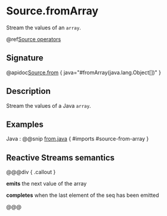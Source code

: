 # Source.fromArray

Stream the values of an `array`.

@ref[Source operators](../index.md#source-operators)

## Signature

@apidoc[Source.from](Source$) { java="#fromArray(java.lang.Object[])" }

## Description

Stream the values of a Java `array`. 

## Examples

Java
:  @@snip [from.java](/docs/src/test/java/jdocs/stream/operators/SourceDocExamples.java) { #imports #source-from-array }

## Reactive Streams semantics

@@@div { .callout }

**emits** the next value of the array

**completes** when the last element of the seq has been emitted

@@@
